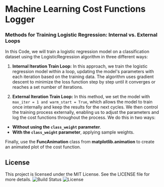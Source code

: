 # Machine Learning Cost Functions Logger  
### Methods for Training Logistic Regression: Internal vs. External Loops

In this Code, we will train a logistic regression model on a classification dataset using the LogisticRegression algorithm in three different ways:

1. **Internal Iteration Train Loop:**
In this approach, we train the logistic regression model within a loop, updating the model's parameters with each iteration based on the training data. The algorithm uses gradient descent to minimize the loss function step by step until it converges or reaches a set number of iterations.

2. **External Iteration Train Loop:**
In this method, we set the model with `max_iter = 1 and warm_start = True`, which allows the model to train once internally and keep the results for the next cycles. We then control the training process externally, enabling us to adjust the parameters and log the cost functions throughout the process. We do this in two ways:

- **Without using the `class_weight` parameter**.
- **With the `class_weight` parameter**, applying sample weights.

Finally, use the **FuncAnimation** class from **matplotlib.animation** to create an animated plot of the cost function.

## License
This project is licensed under the MIT License. See the LICENSE file for more details.
![Build Status](https://img.shields.io/badge/Build-Passing-brightgreen) ![License](https://img.shields.io/badge/License-MIT-blue)

